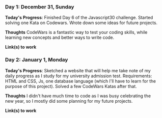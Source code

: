 <!-- # 100 Days Of Code - Log

### Day 0: February 30, 2016 (Example 1)
##### (delete me or comment me out)

**Today's Progress**: Fixed CSS, worked on canvas functionality for the app.

**Thoughts:** I really struggled with CSS, but, overall, I feel like I am slowly getting better at it. Canvas is still new for me, but I managed to figure out some basic functionality.

**Link to work:** [Calculator App](http://www.example.com) -->

### Day 1: December 31, Sunday

**Today's Progress**: Finished Day 6 of the Javascript30 challenge. Started solving one Kata on Codewars. Wrote down some ideas for future projects.

**Thoughts** CodeWars is a fantastic way to test your coding skills, while learning new concepts and better ways to write code.

**Link(s) to work**

### Day 2: January 1, Monday

**Today's Progress**: Sketched a website that will help me take note of my daily progress as I study for my university admission test. Requirements: HTML and CSS, Js, one database language (which I'll have to learn for the purpose of this project). Solved a few CodeWars Katas after that.

**Thoughts** I didn't have much time to code as I was busy celebrating the new year, so I mostly did some planning for my future projects.

**Link(s) to work**
